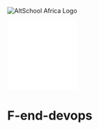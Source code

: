 ![AltSchool Africa Logo](https://github.com/tuyojr/altschool-opensource-names/blob/main/AltSchool.svg#gh-light-mode-only)
<!-- ![AltSchool Africa Logo](./AltSchool.svg#gh-light-mode-only) -->
![AltSchool Africa Logo](./AltSchool-dark.svg#gh-dark-mode-only)


# F-end-devops
